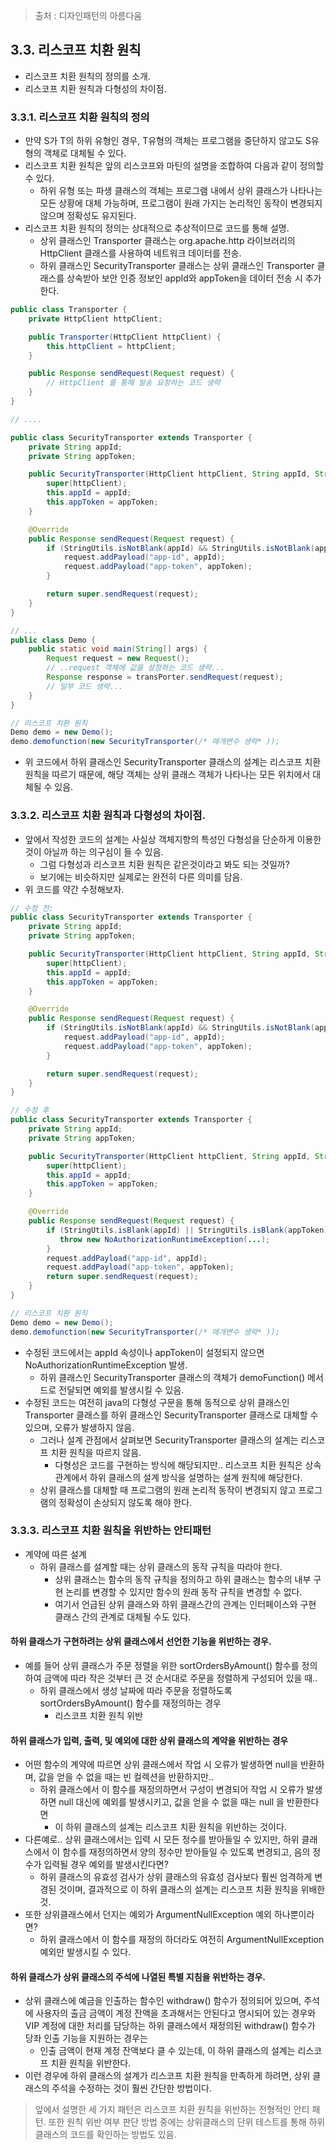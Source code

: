>  출처 : 디자인패턴의 아름다움
>


## 3.3. 리스코프 치환 원칙
- 리스코프 치환 원칙의 정의를 소개.
- 리스코프 치환 원칙과 다형성의 차이점.
### 3.3.1. 리스코프 치환 원칙의 정의
- 만약 S가 T의 하위 유형인 경우, T유형의 객체는 프로그램을 중단하지 않고도 S유형의 객체로 대체될 수 있다.
- 리스코프 치환 원칙은 앞의 리스코프와 마틴의 설명을 조합하여 다음과 같이 정의할 수 있다.
    - 하위 유형 또는 파생 클래스의 객체는 프로그램 내에서 상위 클래스가 나타나는 모든 상황에 대체 가능하며, 프로그램이 원래 가지는 논리적인 동작이 변경되지 않으며 정확성도 유지된다.
- 리스코프 치환 원칙의 정의는 상대적으로 추상적이므로 코드를 통해 설명.
    - 상위 클래스인 Transporter 클래스는 org.apache.http 라이브러리의 HttpClient 클래스를 사용하여 네트워크 데이터를 전송.
    - 하위 클래스인 SecurityTransporter 클래스는 상위 클래스인 Transporter 클래스를 상속받아 보안 인증 정보인 appId와 appToken을 데이터 전송 시 추가한다.

~~~java
public class Transporter {
    private HttpClient httpClient;

    public Transporter(HttpClient httpClient) {
        this.httpClient = httpClient;
    }

    public Response sendRequest(Request request) {
        // HttpClient 를 통해 발송 요청하는 코드 생략
    }
}

// ....

public class SecurityTransporter extends Transporter {
    private String appId;
    private String appToken;

    public SecurityTransporter(HttpClient httpClient, String appId, String appToken) {
        super(httpClient);
        this.appId = appId;
        this.appToken = appToken;
    }

    @Override
    public Response sendRequest(Request request) {
        if (StringUtils.isNotBlank(appId) && StringUtils.isNotBlank(appToken)) {
            request.addPayload("app-id", appId);
            request.addPayload("app-token", appToken);
        }

        return super.sendRequest(request);
    }
}

// ...
public class Demo {
    public static void main(String[] args) {
        Request request = new Request();
        // ..request 객체에 값을 설정하는 코드 생략...
        Response response = transPorter.sendRequest(request);
        // 일부 코드 생략...
    }
}

// 리스코프 치환 원칙
Demo demo = new Demo();
demo.demofunction(new SecurityTransporter(/* 매개변수 생략* ));
~~~
- 위 코드에서 하위 클래스인 SecurityTransporter 클래스의 설계는 리스코프 치환 원칙을 따르기 때문에, 해당 객체는 상위 클래스 객체가 나타나는 모든 위치에서 대체될 수 있음.

### 3.3.2. 리스코프 치환 원칙과 다형성의 차이점.
- 앞에서 작성한 코드의 설계는 사실상 객체지향의 특성인 다형성을 단순하게 이용한 것이 아닐까 하는 의구심이 들 수 있음.
    - 그럼 다형성과 리스코프 치환 원칙은 같은것이라고 봐도 되는 것일까?
    - 보기에는 비슷하지만 실제로는 완전히 다른 의미를 담음.
- 위 코드를 약간 수정해보자.

~~~java
// 수정 전:
public class SecurityTransporter extends Transporter {
    private String appId;
    private String appToken;

    public SecurityTransporter(HttpClient httpClient, String appId, String appToken) {
        super(httpClient);
        this.appId = appId;
        this.appToken = appToken;
    }

    @Override
    public Response sendRequest(Request request) {
        if (StringUtils.isNotBlank(appId) && StringUtils.isNotBlank(appToken)) {
            request.addPayload("app-id", appId);
            request.addPayload("app-token", appToken);
        }

        return super.sendRequest(request);
    }
}

// 수정 후
public class SecurityTransporter extends Transporter {
    private String appId;
    private String appToken;

    public SecurityTransporter(HttpClient httpClient, String appId, String appToken) {
        super(httpClient);
        this.appId = appId;
        this.appToken = appToken;
    }

    @Override
    public Response sendRequest(Request request) {
        if (StringUtils.isBlank(appId) || StringUtils.isBlank(appToken)) {
           throw new NoAuthorizationRuntimeException(...);
        }
        request.addPayload("app-id", appId);
        request.addPayload("app-token", appToken);
        return super.sendRequest(request);
    }
}

// 리스코프 치환 원칙
Demo demo = new Demo();
demo.demofunction(new SecurityTransporter(/* 매개변수 생략* ));
~~~

- 수정된 코드에서는 appId 속성이나 appToken이 설정되지 않으면 NoAuthorizationRuntimeException 발생.
    - 하위 클래스인 SecurityTransporter 클래스의 객체가 demoFunction() 메서드로 전달되면 예외를 발생시킬 수 있음.
- 수정된 코드는 여전히 java의 다형성 구문을 통해 동적으로 상위 클래스인 Transporter 클래스를 하위 클래스인 SecurityTransporter 클래스로 대체할 수 있으며, 오류가 발생하지 않음.
    - 그러나 설계 관점에서 살펴보면 SecurityTransporter 클래스의 설계는 리스코프 치환 원칙을 따르지 않음.
        - 다형성은 코드를 구현하는 방식에 해당되지만.. 리스코프 치환 원칙은 상속 관계에서 하위 클래스의 설계 방식을 설명하는 설계 원칙에 해당한다.
    - 상위 클래스를 대체할 때 프로그램의 원래 논리적 동작이 변경되지 않고 프로그램의 정확성이 손상되지 않도록 해야 한다.

### 3.3.3. 리스코프 치환 원칙을 위반하는 안티패턴
- 계약에 따른 설계
    - 하위 클래스를 설계할 때는 상위 클래스의 동작 규칙을 따라야 한다.
        - 상위 클래스는 함수의 동작 규칙을 정의하고 하위 클래스는 함수의 내부 구현 논리를 변경할 수 있지만 함수의 원래 동작 규칙을 변경할 수 없다.
        - 여기서 언급된 상위 클래스와 하위 클래스간의 관계는 인터페이스와 구현 클래스 간의 관계로 대체될 수도 있다.
#### 하위 클래스가 구현하려는 상위 클래스에서 선언한 기능을 위반하는 경우.
- 예를 들어 상위 클래스가 주문 정렬을 위한 sortOrdersByAmount() 함수를 정의하여 금액에 따라 작은 것부터 큰 것 순서대로 주문을 정렬하게 구성되어 있을 때..
    - 하위 클래스에서 생성 날짜에 따라 주문을 정렬하도록 sortOrdersByAmount() 함수를 재정의하는 경우
        - 리스코프 치환 원칙 위반
#### 하위 클래스가 입력, 출력, 및 예외에 대한 상위 클래스의 계약을 위반하는 경우
- 어떤 함수의 계약에 따르면 상위 클래스에서 작업 시 오류가 발생하면 null을 반환하며, 값을 얻을 수 없을 때는 빈 컬렉션을 반환하지만..
    - 하위 클래스에서 이 함수를 재정의하면서 구성이 변경되어 작업 시 오류가 발생하면 null 대신에 예외를 발생시키고, 값을 얻을 수 없을 때는 null 을 반환한다면
        - 이 하위 클래스의 설계는 리스코프 치환 원칙을 위반하는 것이다.
- 다른예로.. 상위 클래스에서는 입력 시 모든 정수를 받아들일 수 있지만, 하위 클래스에서 이 함수를 재정의하면서 양의 정수만 받아들일 수 있도록 변경되고, 음의 정수가 입력될 경우 예외를 발생시킨다면?
    - 하위 클래스의 유효성 검사가 상위 클래스의 유효성 검사보다 훨씬 엄격하게 변경된 것이며, 결과적으로 이 하위 클래스의 설계는 리스코프 치환 원칙을 위배한 것.
- 또한 상위클래스에서 던지는 예외가 ArgumentNullException 예외 하나뿐이라면?
    - 하위 클래스에서 이 함수를 재정의 하더라도 여전히 ArgumentNullException 예외만 발생시킬 수 있다.
#### 하위 클래스가 상위 클래스의 주석에 나열된 특별 지침을 위반하는 경우.
- 상위 클래스에 예금을 인출하는 함수인 withdraw() 함수가 정의되어 있으며, 주석에 사용자의 출금 금액이 계정 잔액을 초과해서는 안된다고 명시되어 있는 경우와 VIP 계정에 대한 처리를 담당하는 하위 클래스에서 재정의된 withdraw() 함수가 당좌 인출 기능을 지원하는 경우는
    - 인출 금액이 현재 계정 잔액보다 클 수 있는데, 이 하위 클래스의 설계는 리스코프 치환 원칙을 위반한다.
- 이런 경우에 하위 클래스의 설계가 리스코프 치환 원칙을 만족하게 하려면, 상위 클래스의 주석을 수정하는 것이 훨씬 간단한 방법이다.

> 앞에서 설명한 세 가지 패턴은 리스코프 치환 원칙을 위반하는 전형적인 안티 패턴.
> 또한 원칙 위반 여부 판단 방법 중에는 상위클래스의 단위 테스트를 통해 하위 클래스의 코드를 확인하는 방법도 있음.
